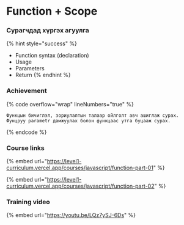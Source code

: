 # Function + Scope

### Сурагчдад хүргэх агуулга

{% hint style="success" %}
* Function syntax (declaration)
* Usage
* Parameters
* Return
{% endhint %}

### Achievement

{% code overflow="wrap" lineNumbers="true" %}
```
Функцын бичиглэл, зориулалтын талаар ойлголт авч ашиглаж сурах. 
Фунцруу parametr дамжуулах болон функцаас утга буцааж сурах.
```
{% endcode %}

### Course links

{% embed url="https://level1-curriculum.vercel.app/courses/javascript/function-part-01" %}

{% embed url="https://level1-curriculum.vercel.app/courses/javascript/function-part-02" %}

### Training video

{% embed url="https://youtu.be/LQz7ySJ-6Ds" %}
